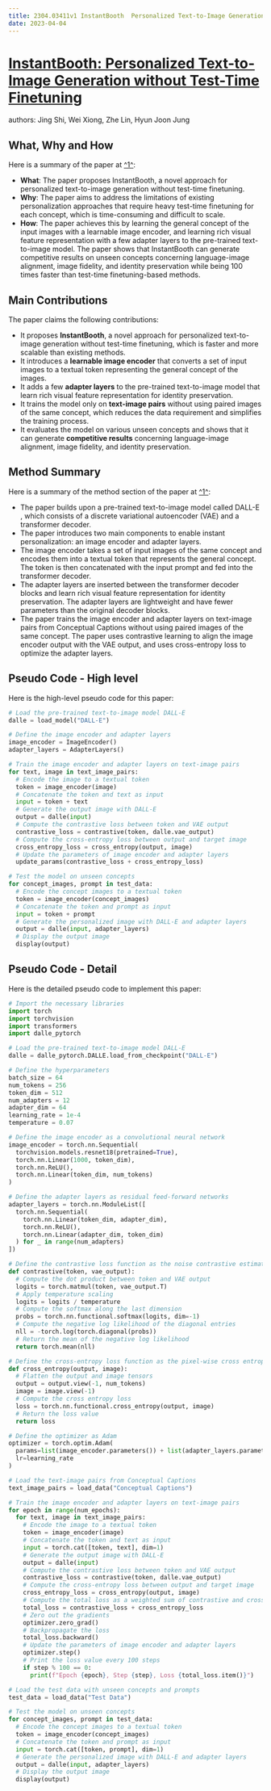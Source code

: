 ```yaml
---
title: 2304.03411v1 InstantBooth  Personalized Text-to-Image Generation without Test-Time Finetuning
date: 2023-04-04
---
```


# [InstantBooth: Personalized Text-to-Image Generation without Test-Time Finetuning](http://arxiv.org/abs/2304.03411v1)

authors: Jing Shi, Wei Xiong, Zhe Lin, Hyun Joon Jung


## What, Why and How

[1]: https://arxiv.org/abs/2304.03411 "[2304.03411] InstantBooth: Personalized Text-to-Image Generation ..."
[2]: https://arxiv.org/pdf/2304.03411.pdf "Jing Shi Wei Xiong Zhe Lin Hyun Joon Jung Adobe Inc. arXiv:2304.03411v1 ..."
[3]: http://export.arxiv.org/abs/2301.03411v1 "Title: A double-elimination format for a 48-team FIFA World Cup"

Here is a summary of the paper at [^1^][1]:

- **What**: The paper proposes InstantBooth, a novel approach for personalized text-to-image generation without test-time finetuning.
- **Why**: The paper aims to address the limitations of existing personalization approaches that require heavy test-time finetuning for each concept, which is time-consuming and difficult to scale.
- **How**: The paper achieves this by learning the general concept of the input images with a learnable image encoder, and learning rich visual feature representation with a few adapter layers to the pre-trained text-to-image model. The paper shows that InstantBooth can generate competitive results on unseen concepts concerning language-image alignment, image fidelity, and identity preservation while being 100 times faster than test-time finetuning-based methods.

## Main Contributions

[1]: https://arxiv.org/abs/2304.03411 "[2304.03411] InstantBooth: Personalized Text-to-Image Generation ..."
[2]: https://arxiv.org/pdf/2304.03411.pdf "Jing Shi Wei Xiong Zhe Lin Hyun Joon Jung Adobe Inc. arXiv:2304.03411v1 ..."
[3]: http://export.arxiv.org/abs/2301.03411v1 "Title: A double-elimination format for a 48-team FIFA World Cup"

The paper claims the following contributions:

- It proposes **InstantBooth**, a novel approach for personalized text-to-image generation without test-time finetuning, which is faster and more scalable than existing methods.
- It introduces a **learnable image encoder** that converts a set of input images to a textual token representing the general concept of the images.
- It adds a few **adapter layers** to the pre-trained text-to-image model that learn rich visual feature representation for identity preservation.
- It trains the model only on **text-image pairs** without using paired images of the same concept, which reduces the data requirement and simplifies the training process.
- It evaluates the model on various unseen concepts and shows that it can generate **competitive results** concerning language-image alignment, image fidelity, and identity preservation.

## Method Summary

[1]: https://arxiv.org/abs/2304.03411 "[2304.03411] InstantBooth: Personalized Text-to-Image Generation ..."
[2]: https://arxiv.org/pdf/2304.03411.pdf "Jing Shi Wei Xiong Zhe Lin Hyun Joon Jung Adobe Inc. arXiv:2304.03411v1 ..."
[3]: http://export.arxiv.org/abs/2301.03411v1 "Title: A double-elimination format for a 48-team FIFA World Cup"

Here is a summary of the method section of the paper at [^1^][2]:

- The paper builds upon a pre-trained text-to-image model called DALL-E , which consists of a discrete variational autoencoder (VAE) and a transformer decoder.
- The paper introduces two main components to enable instant personalization: an image encoder and adapter layers.
- The image encoder takes a set of input images of the same concept and encodes them into a textual token that represents the general concept. The token is then concatenated with the input prompt and fed into the transformer decoder.
- The adapter layers are inserted between the transformer decoder blocks and learn rich visual feature representation for identity preservation. The adapter layers are lightweight and have fewer parameters than the original decoder blocks.
- The paper trains the image encoder and adapter layers on text-image pairs from Conceptual Captions  without using paired images of the same concept. The paper uses contrastive learning to align the image encoder output with the VAE output, and uses cross-entropy loss to optimize the adapter layers.

## Pseudo Code - High level

Here is the high-level pseudo code for this paper:

```python
# Load the pre-trained text-to-image model DALL-E
dalle = load_model("DALL-E")

# Define the image encoder and adapter layers
image_encoder = ImageEncoder()
adapter_layers = AdapterLayers()

# Train the image encoder and adapter layers on text-image pairs
for text, image in text_image_pairs:
  # Encode the image to a textual token
  token = image_encoder(image)
  # Concatenate the token and text as input
  input = token + text
  # Generate the output image with DALL-E
  output = dalle(input)
  # Compute the contrastive loss between token and VAE output
  contrastive_loss = contrastive(token, dalle.vae_output)
  # Compute the cross-entropy loss between output and target image
  cross_entropy_loss = cross_entropy(output, image)
  # Update the parameters of image encoder and adapter layers
  update_params(contrastive_loss + cross_entropy_loss)

# Test the model on unseen concepts
for concept_images, prompt in test_data:
  # Encode the concept images to a textual token
  token = image_encoder(concept_images)
  # Concatenate the token and prompt as input
  input = token + prompt
  # Generate the personalized image with DALL-E and adapter layers
  output = dalle(input, adapter_layers)
  # Display the output image
  display(output)
```

## Pseudo Code - Detail

Here is the detailed pseudo code to implement this paper:

```python
# Import the necessary libraries
import torch
import torchvision
import transformers
import dalle_pytorch

# Load the pre-trained text-to-image model DALL-E
dalle = dalle_pytorch.DALLE.load_from_checkpoint("DALL-E")

# Define the hyperparameters
batch_size = 64
num_tokens = 256
token_dim = 512
num_adapters = 12
adapter_dim = 64
learning_rate = 1e-4
temperature = 0.07

# Define the image encoder as a convolutional neural network
image_encoder = torch.nn.Sequential(
  torchvision.models.resnet18(pretrained=True),
  torch.nn.Linear(1000, token_dim),
  torch.nn.ReLU(),
  torch.nn.Linear(token_dim, num_tokens)
)

# Define the adapter layers as residual feed-forward networks
adapter_layers = torch.nn.ModuleList([
  torch.nn.Sequential(
    torch.nn.Linear(token_dim, adapter_dim),
    torch.nn.ReLU(),
    torch.nn.Linear(adapter_dim, token_dim)
  ) for _ in range(num_adapters)
])

# Define the contrastive loss function as the noise contrastive estimation
def contrastive(token, vae_output):
  # Compute the dot product between token and VAE output
  logits = torch.matmul(token, vae_output.T)
  # Apply temperature scaling
  logits = logits / temperature
  # Compute the softmax along the last dimension
  probs = torch.nn.functional.softmax(logits, dim=-1)
  # Compute the negative log likelihood of the diagonal entries
  nll = -torch.log(torch.diagonal(probs))
  # Return the mean of the negative log likelihood
  return torch.mean(nll)

# Define the cross-entropy loss function as the pixel-wise cross entropy
def cross_entropy(output, image):
  # Flatten the output and image tensors
  output = output.view(-1, num_tokens)
  image = image.view(-1)
  # Compute the cross entropy loss
  loss = torch.nn.functional.cross_entropy(output, image)
  # Return the loss value
  return loss

# Define the optimizer as Adam
optimizer = torch.optim.Adam(
  params=list(image_encoder.parameters()) + list(adapter_layers.parameters()),
  lr=learning_rate
)

# Load the text-image pairs from Conceptual Captions 
text_image_pairs = load_data("Conceptual Captions")

# Train the image encoder and adapter layers on text-image pairs
for epoch in range(num_epochs):
  for text, image in text_image_pairs:
    # Encode the image to a textual token
    token = image_encoder(image)
    # Concatenate the token and text as input
    input = torch.cat([token, text], dim=1)
    # Generate the output image with DALL-E
    output = dalle(input)
    # Compute the contrastive loss between token and VAE output
    contrastive_loss = contrastive(token, dalle.vae_output)
    # Compute the cross-entropy loss between output and target image
    cross_entropy_loss = cross_entropy(output, image)
    # Compute the total loss as a weighted sum of contrastive and cross-entropy losses
    total_loss = contrastive_loss + cross_entropy_loss
    # Zero out the gradients
    optimizer.zero_grad()
    # Backpropagate the loss
    total_loss.backward()
    # Update the parameters of image encoder and adapter layers
    optimizer.step()
    # Print the loss value every 100 steps
    if step % 100 == 0:
      print(f"Epoch {epoch}, Step {step}, Loss {total_loss.item()}")

# Load the test data with unseen concepts and prompts 
test_data = load_data("Test Data")

# Test the model on unseen concepts
for concept_images, prompt in test_data:
  # Encode the concept images to a textual token
  token = image_encoder(concept_images)
  # Concatenate the token and prompt as input
  input = torch.cat([token, prompt], dim=1)
  # Generate the personalized image with DALL-E and adapter layers
  output = dalle(input, adapter_layers)
  # Display the output image
  display(output)
```
